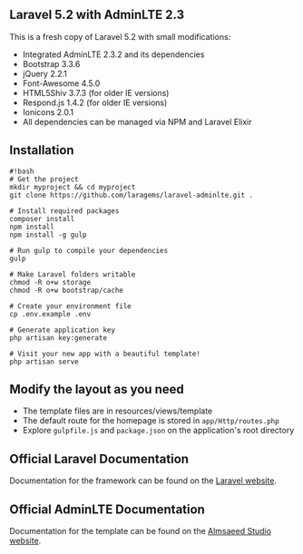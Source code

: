 ## Laravel 5.2 with AdminLTE 2.3 ##

This is a fresh copy of Laravel 5.2 with small modifications:

- Integrated AdminLTE 2.3.2 and its dependencies
- Bootstrap 3.3.6
- jQuery 2.2.1 
- Font-Awesome 4.5.0
- HTML5Shiv 3.7.3 (for older IE versions)
- Respond.js 1.4.2 (for older IE versions)
- Ionicons 2.0.1
- All dependencies can be managed via NPM and Laravel Elixir

## Installation

```
#!bash
# Get the project
mkdir myproject && cd myproject
git clone https://github.com/laragems/laravel-adminlte.git .

# Install required packages
composer install
npm install
npm install -g gulp

# Run gulp to compile your dependencies
gulp

# Make Laravel folders writable
chmod -R o+w storage
chmod -R o+w bootstrap/cache

# Create your environment file
cp .env.example .env

# Generate application key
php artisan key:generate

# Visit your new app with a beautiful template!
php artisan serve
```

## Modify the layout as you need
- The template files are in resources/views/template
- The default route for the homepage is stored in `app/Http/routes.php`
- Explore `gulpfile.js` and `package.json` on the application's root directory

## Official Laravel Documentation

Documentation for the framework can be found on the [Laravel website](http://laravel.com/docs).

## Official AdminLTE Documentation

Documentation for the template can be found on the [Almsaeed Studio website](https://almsaeedstudio.com/themes/AdminLTE/documentation/index.html).
